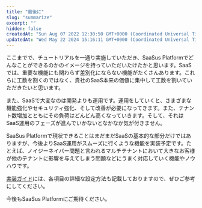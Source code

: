 ```yaml
---
title: "最後に"
slug: "summarize"
excerpt: ""
hidden: false
createdAt: "Sun Aug 07 2022 12:30:50 GMT+0000 (Coordinated Universal Time)"
updatedAt: "Wed May 22 2024 15:16:11 GMT+0000 (Coordinated Universal Time)"
---
```

ここまでで、チュートリアルを一通り実施していただき、SaaSus Platformでどんなことができるのかのイメージを持っていただいたけたかと思います。SaaSでは、重要な機能にも関わらず差別化にならない機能がたくさんあります。これらに工数を割くのではなく、貴社のSaaS本来の価値に集中して工数を割いていただきたいと思います。

また、SaaSで大変なのは開発よりも運用です。運用をしていくと、さまざまな機能強化やセキュリティ強化、そして改善が必要になってきます。また、テナント数増加とともにその負荷はどんどん高くなっていきます。そして、それはSaaS運用のフェーズが進んでいかないとなかなか気が付きません。

SaaSus Platformで現状できることはまだまだSaaSの基本的な部分だけではありますが、今後よりSaaS運用がスムーズに行くような機能を実装予定です。たとえば、ノイジーネイバー問題と言われるマルチテナントにおいて大きなお客様が他のテナントに影響を与えてしまう問題などにうまく対応していく機能やノウハウです。

[実装ガイド](/docs/part-6/implementation-guide)には、各項目の詳細な設定方法も記載しておりますので、ぜひご参考にしてください。

今後もSaaSus Platformにご期待ください。
